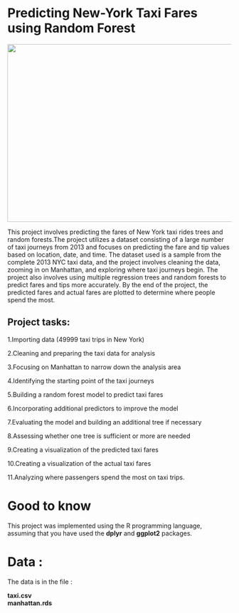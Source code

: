 # Predicting New-York Taxi Fares using Random Forest 

<p align="center">
    <img src="https://user-images.githubusercontent.com/48359677/236162555-45e5a078-4d69-4357-8d43-4ecac94ee3e2.jpg" width='900' height="400"/>
</p>

This project involves predicting the fares of New York taxi rides trees and random forests.The project utilizes a dataset consisting of a large number of taxi journeys from 2013 and focuses on predicting the fare and tip values based on location, date, and time. The dataset used is a sample from the complete 2013 NYC taxi data, and the project involves cleaning the data, zooming in on Manhattan, and exploring where taxi journeys begin. The project also involves using multiple regression trees and random forests to predict fares and tips more accurately. By the end of the project, the predicted fares and actual fares are plotted to determine where people spend the most.

## Project tasks:

1.Importing data (49999 taxi trips in New York)

2.Cleaning and preparing the taxi data for analysis

3.Focusing on Manhattan to narrow down the analysis area

4.Identifying the starting point of the taxi journeys

5.Building a random forest model to predict taxi fares

6.Incorporating additional predictors to improve the model

7.Evaluating the model and building an additional tree if necessary

8.Assessing whether one tree is sufficient or more are needed

9.Creating a visualization of the predicted taxi fares

10.Creating a visualization of the actual taxi fares

11.Analyzing where passengers spend the most on taxi trips.

# Good to know
This project was implemented using the R programming language, assuming that you have used the **dplyr** and **ggplot2** packages.

# Data :

The data is in the file :

**taxi.csv**                                                                                                                                                                     
**manhattan.rds**
